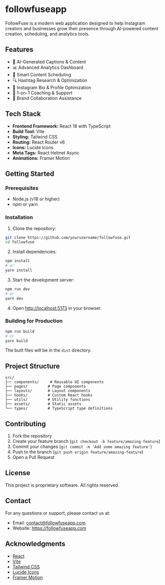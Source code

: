 # followfuseapp

FollowFuse is a modern web application designed to help Instagram creators and businesses grow their presence through AI-powered content creation, scheduling, and analytics tools.

## Features

- 🤖 AI-Generated Captions & Content
- 📊 Advanced Analytics Dashboard
- 📅 Smart Content Scheduling
- 🔍 Hashtag Research & Optimization
- 📱 Instagram Bio & Profile Optimization
- 👥 1-on-1 Coaching & Support
- 🤝 Brand Collaboration Assistance

## Tech Stack

- **Frontend Framework:** React 18 with TypeScript
- **Build Tool:** Vite
- **Styling:** Tailwind CSS
- **Routing:** React Router v6
- **Icons:** Lucide Icons
- **Meta Tags:** React Helmet Async
- **Animations:** Framer Motion

## Getting Started

### Prerequisites

- Node.js (v18 or higher)
- npm or yarn

### Installation

1. Clone the repository:
```bash
git clone https://github.com/yourusername/followfuse.git
cd followfuse
```

2. Install dependencies:
```bash
npm install
# or
yarn install
```

3. Start the development server:
```bash
npm run dev
# or
yarn dev
```

4. Open [http://localhost:5173](http://localhost:5173) in your browser.

### Building for Production

```bash
npm run build
# or
yarn build
```

The built files will be in the `dist` directory.

## Project Structure

```
src/
├── components/     # Reusable UI components
├── pages/         # Page components
├── layouts/       # Layout components
├── hooks/         # Custom React hooks
├── utils/         # Utility functions
├── assets/        # Static assets
└── types/         # TypeScript type definitions
```

## Contributing

1. Fork the repository
2. Create your feature branch (`git checkout -b feature/amazing-feature`)
3. Commit your changes (`git commit -m 'Add some amazing feature'`)
4. Push to the branch (`git push origin feature/amazing-feature`)
5. Open a Pull Request

## License

This project is proprietary software. All rights reserved.

## Contact

For any questions or support, please contact us at:
- Email: contact@followfuseapp.com
- Website: https://followfuseapp.com

## Acknowledgments

- [React](https://reactjs.org/)
- [Vite](https://vitejs.dev/)
- [Tailwind CSS](https://tailwindcss.com/)
- [Lucide Icons](https://lucide.dev/)
- [Framer Motion](https://www.framer.com/motion/)
